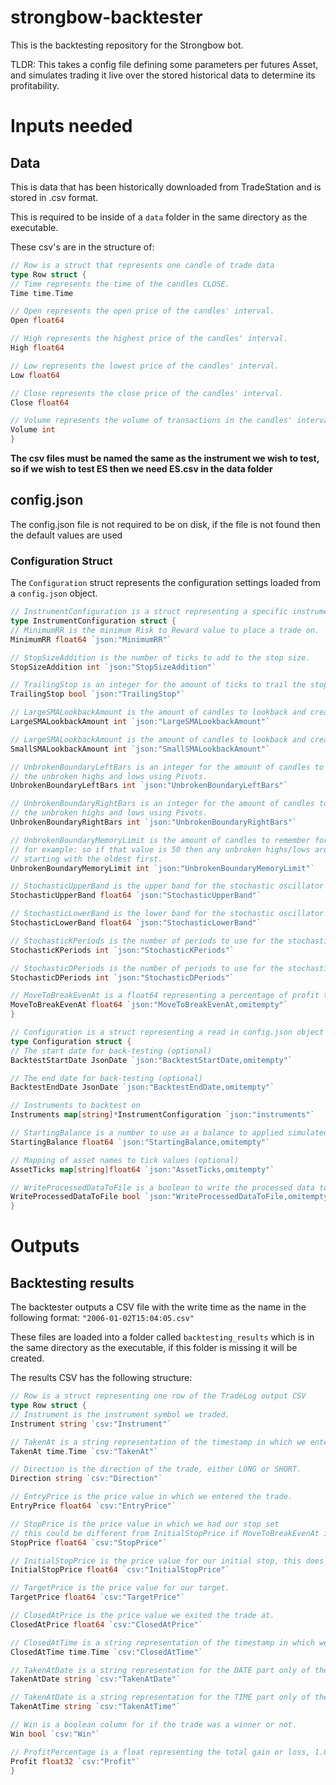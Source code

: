 # strongbow-backtester

This is the backtesting repository for the Strongbow bot.

TLDR: This takes a config file defining some parameters per futures Asset, and simulates trading it live over the stored
historical data to determine its profitability.

# Inputs needed

## Data

This is data that has been historically downloaded from TradeStation and is stored in .csv format.

This is required to be inside of a `data` folder in the same directory as the executable.

These csv's are in the structure of:

```go
// Row is a struct that represents one candle of trade data
type Row struct {
// Time represents the time of the candles CLOSE.
Time time.Time

// Open represents the open price of the candles' interval.
Open float64

// High represents the highest price of the candles' interval.
High float64

// Low represents the lowest price of the candles' interval.
Low float64

// Close represents the close price of the candles' interval.
Close float64

// Volume represents the volume of transactions in the candles' interval.
Volume int
}
```

**The csv files must be named the same as the instrument we wish to test,
so if we wish to test ES then we need ES.csv in the data folder**

## config.json

The config.json file is not required to be on disk, if the file is not found then the default values are used

### Configuration Struct

The `Configuration` struct represents the configuration settings loaded from a `config.json` object.

```go
// InstrumentConfiguration is a struct representing a specific instrument configuration from config.json object
type InstrumentConfiguration struct {
// MinimumRR is the minimum Risk to Reward value to place a trade on.
MinimumRR float64 `json:"MinimumRR"`

// StopSizeAddition is the number of ticks to add to the stop size.
StopSizeAddition int `json:"StopSizeAddition"`

// TrailingStop is an integer for the amount of ticks to trail the stop by.
TrailingStop bool `json:"TrailingStop"`

// LargeSMALookbackAmount is the amount of candles to lookback and create a larger rolling moving average with.
LargeSMALookbackAmount int `json:"LargeSMALookbackAmount"`

// LargeSMALookbackAmount is the amount of candles to lookback and create a smaller rolling moving average with.
SmallSMALookbackAmount int `json:"SmallSMALookbackAmount"`

// UnbrokenBoundaryLeftBars is an integer for the amount of candles to look back on the left side to get
// the unbroken highs and lows using Pivots.
UnbrokenBoundaryLeftBars int `json:"UnbrokenBoundaryLeftBars"`

// UnbrokenBoundaryRightBars is an integer for the amount of candles to look back on the right side to get
// the unbroken highs and lows using Pivots.
UnbrokenBoundaryRightBars int `json:"UnbrokenBoundaryRightBars"`

// UnbrokenBoundaryMemoryLimit is the amount of candles to remember for unbroken highs/lows
// for example: so if that value is 50 then any unbroken highs/lows are dropped until we are down to 50
// starting with the oldest first.
UnbrokenBoundaryMemoryLimit int `json:"UnbrokenBoundaryMemoryLimit"`

// StochasticUpperBand is the upper band for the stochastic oscillator
StochasticUpperBand float64 `json:"StochasticUpperBand"`

// StochasticLowerBand is the lower band for the stochastic oscillator
StochasticLowerBand float64 `json:"StochasticLowerBand"`

// StochasticKPeriods is the number of periods to use for the stochastic oscillator
StochasticKPeriods int `json:"StochasticKPeriods"`

// StochasticDPeriods is the number of periods to use for the stochastic oscillator
StochasticDPeriods int `json:"StochasticDPeriods"`

// MoveToBreakEvenAt is a float64 representing a percentage of profit to move the stop to break even at.
MoveToBreakEvenAt float64 `json:"MoveToBreakEvenAt,omitempty"`
}

// Configuration is a struct representing a read in config.json object
type Configuration struct {
// The start date for back-testing (optional)
BacktestStartDate JsonDate `json:"BacktestStartDate,omitempty"`

// The end date for back-testing (optional)
BacktestEndDate JsonDate `json:"BacktestEndDate,omitempty"`

// Instruments to backtest on
Instruments map[string]*InstrumentConfiguration `json:"instruments"`

// StartingBalance is a number to use as a balance to applied simulated profit to. (optional defaults to 10k)
StartingBalance float64 `json:"StartingBalance,omitempty"`

// Mapping of asset names to tick values (optional)
AssetTicks map[string]float64 `json:"AssetTicks,omitempty"`

// WriteProcessedDataToFile is a boolean to write the processed data to a file (optional defaults to false)
WriteProcessedDataToFile bool `json:"WriteProcessedDataToFile,omitempty"`
}
```

# Outputs

## Backtesting results

The backtester outputs a CSV file with the write time as the name in the following format: `"2006-01-02T15:04:05.csv"`

These files are loaded into a folder called `backtesting_results` which is in the same directory as the executable, if
this folder is missing it will be created.

The results CSV has the following structure:

```go
// Row is a struct representing one row of the TradeLog output CSV
type Row struct {
// Instrument is the instrument symbol we traded.
Instrument string `csv:"Instrument"`

// TakenAt is a string representation of the timestamp in which we entered the trade.
TakenAt time.Time `csv:"TakenAt"`

// Direction is the direction of the trade, either LONG or SHORT.
Direction string `csv:"Direction"`

// EntryPrice is the price value in which we entered the trade.
EntryPrice float64 `csv:"EntryPrice"`

// StopPrice is the price value in which we had our stop set
// this could be different from InitialStopPrice if MoveToBreakEvenAt is configured and hit.
StopPrice float64 `csv:"StopPrice"`

// InitialStopPrice is the price value for our initial stop, this does not change.
InitialStopPrice float64 `csv:"InitialStopPrice"`

// TargetPrice is the price value for our target.
TargetPrice float64 `csv:"TargetPrice"`

// ClosedAtPrice is the price value we exited the trade at.
ClosedAtPrice float64 `csv:"ClosedAtPrice"`

// ClosedAtTime is a string representation of the timestamp in which we exited the trade.
ClosedAtTime time.Time `csv:"ClosedAtTime"`

// TakenAtDate is a string representation for the DATE part only of the TakenAt field.
TakenAtDate string `csv:"TakenAtDate"`

// TakenAtDate is a string representation for the TIME part only of the TakenAt field.
TakenAtTime string `csv:"TakenAtTime"`

// Win is a boolean column for if the trade was a winner or not.
Win bool `csv:"Win"`

// ProfitPercentage is a float representing the total gain or loss, 1.0 would be no change
Profit float32 `csv:"Profit"`
}
```

